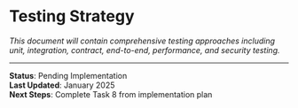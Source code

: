 # Testing Strategy

*This document will contain comprehensive testing approaches including unit, integration, contract, end-to-end, performance, and security testing.*

---

**Status**: Pending Implementation  
**Last Updated**: January 2025  
**Next Steps**: Complete Task 8 from implementation plan